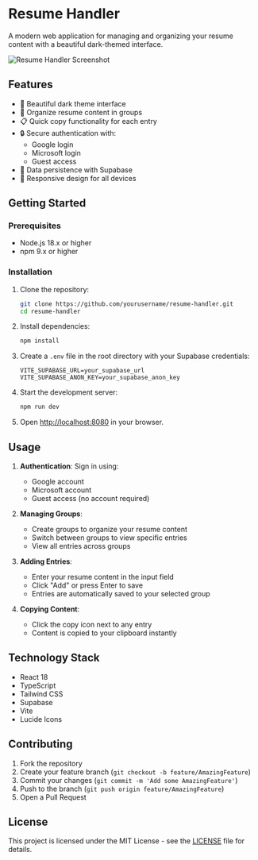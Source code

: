 # Resume Handler

A modern web application for managing and organizing your resume content with a beautiful dark-themed interface.

![Resume Handler Screenshot](https://images.unsplash.com/photo-1517842645767-c639042777db?w=1200&h=600&fit=crop)

## Features

- 🌙 Beautiful dark theme interface
- 📝 Organize resume content in groups
- 📋 Quick copy functionality for each entry
- 🔒 Secure authentication with:
  - Google login
  - Microsoft login
  - Guest access
- 💾 Data persistence with Supabase
- 📱 Responsive design for all devices

## Getting Started

### Prerequisites

- Node.js 18.x or higher
- npm 9.x or higher

### Installation

1. Clone the repository:
   ```bash
   git clone https://github.com/yourusername/resume-handler.git
   cd resume-handler
   ```

2. Install dependencies:
   ```bash
   npm install
   ```

3. Create a `.env` file in the root directory with your Supabase credentials:
   ```
   VITE_SUPABASE_URL=your_supabase_url
   VITE_SUPABASE_ANON_KEY=your_supabase_anon_key
   ```

4. Start the development server:
   ```bash
   npm run dev
   ```

5. Open [http://localhost:8080](http://localhost:8080) in your browser.

## Usage

1. **Authentication**: Sign in using:
   - Google account
   - Microsoft account
   - Guest access (no account required)

2. **Managing Groups**:
   - Create groups to organize your resume content
   - Switch between groups to view specific entries
   - View all entries across groups

3. **Adding Entries**:
   - Enter your resume content in the input field
   - Click "Add" or press Enter to save
   - Entries are automatically saved to your selected group

4. **Copying Content**:
   - Click the copy icon next to any entry
   - Content is copied to your clipboard instantly

## Technology Stack

- React 18
- TypeScript
- Tailwind CSS
- Supabase
- Vite
- Lucide Icons

## Contributing

1. Fork the repository
2. Create your feature branch (`git checkout -b feature/AmazingFeature`)
3. Commit your changes (`git commit -m 'Add some AmazingFeature'`)
4. Push to the branch (`git push origin feature/AmazingFeature`)
5. Open a Pull Request

## License

This project is licensed under the MIT License - see the [LICENSE](LICENSE) file for details.